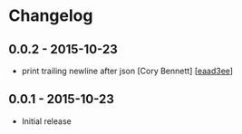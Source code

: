 # Changelog

## 0.0.2 - 2015-10-23

* print trailing newline after json [Cory Bennett] [[eaad3ee](https://github.com/coryb/yj/commit/eaad3ee)]

## 0.0.1 - 2015-10-23

* Initial release

